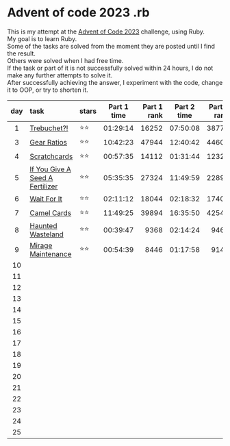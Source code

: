 # Advent  of code 2023 .rb

This is my attempt at the [Advent of Code 2023](https://adventofcode.com/2023) challenge, using Ruby. \
My goal is to learn Ruby.\
Some of the tasks are solved from the moment they are posted until I find the result. \
Others were solved when I had free time. \
If the task or part of it is not successfully solved within 24 hours, I do not make any further attempts to solve it. \
After successfully achieving the answer, I experiment with the code, change it to OOP, or try to shorten it. 

| day | task                                                                   | stars | Part 1 time  | Part 1 rank | Part 2 time  | Part 2 rank |
|:---:|:-----------------------------------------------------------------------|:------|:------------:|------------:|:------------:|------------:|
|  1  | [Trebuchet?!](https://adventofcode.com/2023/day/1)                     | ⭐⭐    |   01:29:14   |       16252 |   07:50:08   |       38775 |
|  3  | [Gear Ratios](https://adventofcode.com/2023/day/3)                     | ⭐⭐    |   10:42:23   |       47944 |   12:40:42   |       44605 |
|  4  | [Scratchcards](https://adventofcode.com/2023/day/4)                    | ⭐⭐    |   00:57:35   |       14112 |   01:31:44   |       12322 |  
|  5  | [If You Give A Seed A Fertilizer](https://adventofcode.com/2023/day/5) | ⭐⭐    |   05:35:35   |       27324 |   11:49:59   |       22891 |  
|  6  | [Wait For It](https://adventofcode.com/2023/day/6)                     | ⭐⭐    |   02:11:12   |       18044 |   02:18:32   |       17400 |  
|  7  | [Camel Cards](https://adventofcode.com/2023/day/7)                     | ⭐⭐    |   11:49:25   |       39894 |   16:35:50   |       42541 |  
|  8  | [Haunted Wasteland](https://adventofcode.com/2023/day/8)               | ⭐⭐    |   00:39:47   |        9368 |   02:14:24   |        9464 |  
|  9  | [Mirage Maintenance](https://adventofcode.com/2023/day/9)              | ⭐⭐    |   00:54:39   |        8446 |   01:17:58   |        9143 |  
| 10  |                                                                        |       |              |             |              |             |                                        
| 11  |                                                                        |       |              |             |              |             |                                       
| 12  |                                                                        |       |              |             |              |             |                                       
| 13  |                                                                        |       |              |             |              |             |                                       
| 14  |                                                                        |       |              |             |              |             |                                       
| 15  |                                                                        |       |              |             |              |             |                                       
| 16  |                                                                        |       |              |             |              |             |                                       
| 17  |                                                                        |       |              |             |              |             |                                       
| 18  |                                                                        |       |              |             |              |             |                                       
| 19  |                                                                        |       |              |             |              |             |                                       
| 20  |                                                                        |       |              |             |              |             |                                       
| 21  |                                                                        |       |              |             |              |             |                                       
| 22  |                                                                        |       |              |             |              |             |                                       
| 23  |                                                                        |       |              |             |              |             |                                       
| 24  |                                                                        |       |              |             |              |             |                                       
| 25  |                                                                        |       |              |             |              |             |                                       

